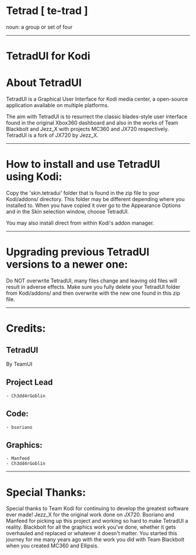 # Tetrad [ te-trad ]
noun: a group or set of four

------------------------------------------------------------------------
TetradUI for Kodi
=====================================

About TetradUI
==============

TetradUI is a Graphical User Interface for Kodi media center, a open-source application available on multiple platforms.

The aim with TetradUI is to resurrect the classic blades-style user interface found in the original Xbox360 dashboard and also in the works of Team Blackbolt and Jezz_X with projects MC360 and JX720 respectively. TetradUI is a fork of JX720 by Jezz_X.

------------------------------------------------------------------------
How to install and use TetradUI using Kodi:
====================================

Copy the 'skin.tetradui' folder that is found in the zip file to your Kodi/addons/ directory.
This folder may be different depending where you installed to. When you have copied it
over go to the Appearance Options and in the Skin selection window, choose TetradUI.

You may also install direct from within Kodi's addon manager.

-------------------------------------------------
Upgrading previous TetradUI versions to a newer one:
=================================================

Do NOT overwrite TetradUI, many files change and leaving old files will result in adverse
effects. Make sure you fully delete your TetradUI folder from Kodi/addons/ and then overwrite with
the new one found in this zip file.

--------
Credits:
========

TetradUI
-----------------------
By TeamUI

Project Lead
-----------------------
    - Ch3dd4rGoblin
    
Code:
---------------------
    - bsoriano

Graphics:
-----------------------
    - Manfeed 
    - Ch3dd4rGoblin

------------------
Special Thanks:
==================

Special thanks to Team Kodi for continuing to develop the greatest software ever made! 
Jezz_X for the original work done on JX720. 
Bsoriano and Manfeed for picking up this project and working so hard to make TetradUI a reality.
Blackbolt for all the graphics work you've done, whether it gets overhauled and replaced or whatever it doesn't matter. You started this journey for me many years ago 
with the work you did with Team Blackbolt when you created MC360 and Ellipsis.

